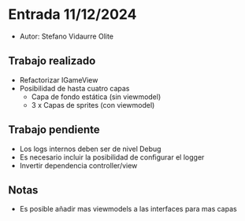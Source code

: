 # Entrada 11/12/2024

- Autor: Stefano Vidaurre Olite

## Trabajo realizado

- Refactorizar IGameView
- Posibilidad de hasta cuatro capas
  - Capa de fondo estática (sin viewmodel)
  - 3 x Capas de sprites (con viewmodel)

## Trabajo pendiente

- Los logs internos deben ser de nivel Debug
- Es necesario incluir la posibilidad de configurar el logger
- Invertir dependencia controller/view

## Notas

- Es posible añadir mas viewmodels a las interfaces para mas capas
